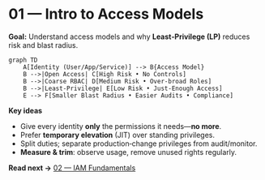 # 01 — Intro to Access Models

**Goal:** Understand access models and why **Least‑Privilege (LP)** reduces risk and blast radius.

```mermaid
graph TD
    A[Identity (User/App/Service)] --> B{Access Model}
    B -->|Open Access| C[High Risk • No Controls]
    B -->|Coarse RBAC| D[Medium Risk • Over-broad Roles]
    B -->|Least‑Privilege| E[Low Risk • Just‑Enough Access]
    E --> F[Smaller Blast Radius • Easier Audits • Compliance]
```

**Key ideas**
- Give every identity **only** the permissions it needs—**no more**.
- Prefer **temporary elevation** (JIT) over standing privileges.
- Split duties; separate production‑change privileges from audit/monitor.
- **Measure & trim**: observe usage, remove unused rights regularly.

**Read next →** [02 — IAM Fundamentals](02_iam_fundamentals.md)
